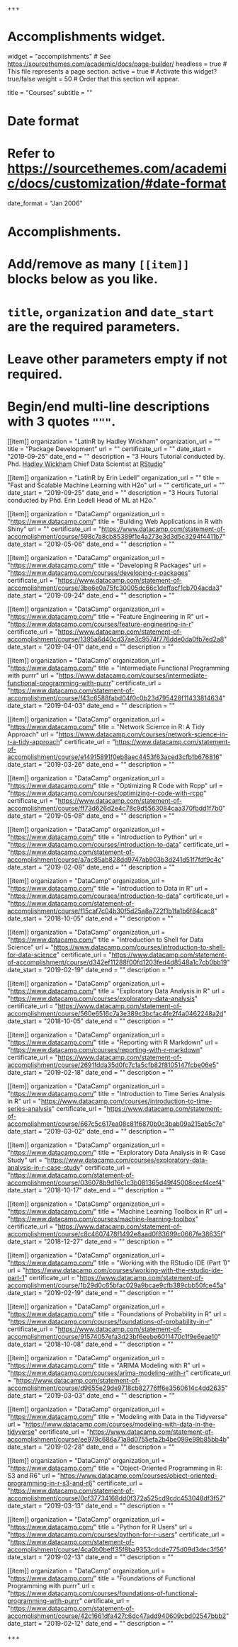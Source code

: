 +++
# Accomplishments widget.
widget = "accomplishments"  # See https://sourcethemes.com/academic/docs/page-builder/
headless = true  # This file represents a page section.
active = true  # Activate this widget? true/false
weight = 50  # Order that this section will appear.

title = "Courses"
subtitle = ""

# Date format
#   Refer to https://sourcethemes.com/academic/docs/customization/#date-format
date_format = "Jan 2006"

# Accomplishments.
#   Add/remove as many `[[item]]` blocks below as you like.
#   `title`, `organization` and `date_start` are the required parameters.
#   Leave other parameters empty if not required.
#   Begin/end multi-line descriptions with 3 quotes `"""`.


[[item]]
  organization = "LatinR by Hadley Wickham"
  organization_url = ""
  title = "Package Development"
  url = ""
  certificate_url = ""
  date_start = "2019-09-25"
  date_end = ""
  description = "3 Hours Tutorial conducted by. Phd. [Hadley Wickham](http://hadley.nz/) Chief Data Scientist at [RStudio](https://rstudio.com/)"

[[item]]
  organization = "LatinR by Erin Ledell"
  organization_url = ""
  title = "Fast and Scalable Machine Learning with H2o"
  url = ""
  certificate_url = ""
  date_start = "2019-09-25"
  date_end = ""
  description = "3 Hours Tutorial conducted by Phd. Erin Ledell Head of ML at H2o."



[[item]]
  organization = "DataCamp"
  organization_url = "https://www.datacamp.com/"
  title = "Building Web Applications in R with Shiny"
  url = ""
  certificate_url = "https://www.datacamp.com/statement-of-accomplishment/course/598c7a8cb85389f1e4a273e3d3d5c3294f4411b7"
  date_start = "2019-05-06"
  date_end = ""
  description = ""

[[item]]
  organization = "DataCamp"
  organization_url = "https://www.datacamp.com/"
  title = "Developing R Packages"
  url = "https://www.datacamp.com/courses/developing-r-packages"
  certificate_url = "https://www.datacamp.com/statement-of-accomplishment/course/3be6e0a75fc30005dc66c1deffacf1cb704acda3"
  date_start = "2019-09-24"
  date_end = ""
  description = ""

[[item]]
  organization = "DataCamp"
  organization_url = "https://www.datacamp.com/"
  title = "Feature Engineering in R"
  url = "https://www.datacamp.com/courses/feature-engineering-in-r"
  certificate_url = "https://www.datacamp.com/statement-of-accomplishment/course/1395a6d40cd37ae3c9574f776dde0da0fb7ed2a8"
  date_start = "2019-04-01"
  date_end = ""
  description = ""

[[item]]
  organization = "DataCamp"
  organization_url = "https://www.datacamp.com/"
  title = "Intermediate Functional Programming with purrr"
  url = "https://www.datacamp.com/courses/intermediate-functional-programming-with-purrr"
  certificate_url = "https://www.datacamp.com/statement-of-accomplishment/course/f43c6588fabd04f0c0b23d795428f11433814634"
  date_start = "2019-04-03"
  date_end = ""
  description = ""


[[item]]
  organization = "DataCamp"
  organization_url = "https://www.datacamp.com/"
  title = "Network Science in R: A Tidy Approach"
  url = "https://www.datacamp.com/courses/network-science-in-r-a-tidy-approach"
  certificate_url = "https://www.datacamp.com/statement-of-accomplishment/course/e14915891f0eb8aec4453f63aced3cfb1b676816"
  date_start = "2019-03-26"
  date_end = ""
  description = ""
  
  
[[item]]
  organization = "DataCamp"
  organization_url = "https://www.datacamp.com/"
  title = "Optimizing R Code with Rcpp"
  url = "https://www.datacamp.com/courses/optimizing-r-code-with-rcpp"
  certificate_url = "https://www.datacamp.com/statement-of-accomplishment/course/ff73d626d2e4c78c9d5563084caa370fbdd1f7b0"
  date_start = "2019-05-08"
  date_end = ""
  description = ""
  
  
  
[[item]]
  organization = "DataCamp"
  organization_url = "https://www.datacamp.com/"
  title = "Introduction to Python"
  url = "https://www.datacamp.com/courses/introduction-to-data"
  certificate_url = "https://www.datacamp.com/statement-of-accomplishment/course/a7ac85ab828dd9747ab903b3d241d51f7fdf9c4c"
  date_start = "2019-02-08"
  date_end = ""
  description = ""
  

  
[[item]]
  organization = "DataCamp"
  organization_url = "https://www.datacamp.com/"
  title = "Introduction to Data in R"
  url = "https://www.datacamp.com/courses/introduction-to-data"
  certificate_url = "https://www.datacamp.com/statement-of-accomplishment/course/f15caf7c04b30f5d25a8a722f1b1fa1b6f84cac8"
  date_start = "2018-10-05"
  date_end = ""
  description = ""
  
[[item]]
  organization = "DataCamp"
  organization_url = "https://www.datacamp.com/"
  title = "Introduction to Shell for Data Science"
  url = "https://www.datacamp.com/courses/introduction-to-shell-for-data-science"
  certificate_url = "https://www.datacamp.com/statement-of-accomplishment/course/d342ef11288f00fd1203fed4d8548a1c7cb0bb19"
  date_start = "2019-02-19"
  date_end = ""
  description = ""
  
[[item]]
  organization = "DataCamp"
  organization_url = "https://www.datacamp.com/"
  title = "Exploratory Data Analysis in R"
  url = "https://www.datacamp.com/courses/exploratory-data-analysis"
  certificate_url = "https://www.datacamp.com/statement-of-accomplishment/course/560e6516c7a3e389c3bcfac4fe2f4a0462248a2d"
  date_start = "2018-10-05"
  date_end = ""
  description = ""
  
[[item]]
  organization = "DataCamp"
  organization_url = "https://www.datacamp.com/"
  title = "Reporting with R Markdown"
  url = "https://www.datacamp.com/courses/reporting-with-r-markdown"
  certificate_url = "https://www.datacamp.com/statement-of-accomplishment/course/2691fdda35d0fc7c1a5cfb82f8105147fcbe06e5"
  date_start = "2019-02-18"
  date_end = ""
  description = ""
  
[[item]]
  organization = "DataCamp"
  organization_url = "https://www.datacamp.com/"
  title = "Introduction to Time Series Analysis in R"
  url = "https://www.datacamp.com/courses/introduction-to-time-series-analysis"
  certificate_url = "https://www.datacamp.com/statement-of-accomplishment/course/667c5c617ea08c81f6870b0c3bab09a215ab5c7e"
  date_start = "2019-03-02"
  date_end = ""
  description = ""
  
[[item]]
  organization = "DataCamp"
  organization_url = "https://www.datacamp.com/"
  title = "Exploratory Data Analysis in R: Case Study"
  url = "https://www.datacamp.com/courses/exploratory-data-analysis-in-r-case-study"
  certificate_url = "https://www.datacamp.com/statement-of-accomplishment/course/036078b9d16c1c3b081365d49f45008cecf4cef4"
  date_start = "2018-10-17"
  date_end = ""
  description = ""
  
[[item]]
  organization = "DataCamp"
  organization_url = "https://www.datacamp.com/"
  title = "Machine Learning Toolbox in R"
  url = "https://www.datacamp.com/courses/machine-learning-toolbox"
  certificate_url = "https://www.datacamp.com/statement-of-accomplishment/course/c8c4607478f1492e8aad0f83699c0667fe38635f"
  date_start = "2018-12-27"
  date_end = ""
  description = ""
  
[[item]]
  organization = "DataCamp"
  organization_url = "https://www.datacamp.com/"
  title = "Working with the RStudio IDE (Part 1)"
  url = "https://www.datacamp.com/courses/working-with-the-rstudio-ide-part-1"
  certificate_url = "https://www.datacamp.com/statement-of-accomplishment/course/1b29d0c65bfac029a9bcae9cfb389cbb50fce45a"
  date_start = "2019-02-19"
  date_end = ""
  description = ""
  
[[item]]
  organization = "DataCamp"
  organization_url = "https://www.datacamp.com/"
  title = "Foundations of Probability in R"
  url = "https://www.datacamp.com/courses/foundations-of-probability-in-r"
  certificate_url = "https://www.datacamp.com/statement-of-accomplishment/course/91574057efa3d23bf6eebe6011470c1f9e6eae10"
  date_start = "2018-10-08"
  date_end = ""
  description = ""
  
[[item]]
  organization = "DataCamp"
  organization_url = "https://www.datacamp.com/"
  title = "ARIMA Modeling with R"
  url = "https://www.datacamp.com/courses/arima-modeling-with-r"
  certificate_url = "https://www.datacamp.com/statement-of-accomplishment/course/d9655e29de9718cb82776ff6e3560614c4dd2635"
  date_start = "2019-03-03"
  date_end = ""
  description = ""
  
[[item]]
  organization = "DataCamp"
  organization_url = "https://www.datacamp.com/"
  title = "Modeling with Data in the Tidyverse"
  url = "https://www.datacamp.com/courses/modeling-with-data-in-the-tidyverse"
  certificate_url = "https://www.datacamp.com/statement-of-accomplishment/course/ee979c686a71a8d0755efa2b4be099e99b85bb4b"
  date_start = "2019-02-28"
  date_end = ""
  description = ""
  
[[item]]
  organization = "DataCamp"
  organization_url = "https://www.datacamp.com/"
  title = "Object-Oriented Programming in R: S3 and R6"
  url = "https://www.datacamp.com/courses/object-oriented-programming-in-r-s3-and-r6"
  certificate_url = "https://www.datacamp.com/statement-of-accomplishment/course/0cf37734168dd0f372a525cd9cdc453048df3f57"
  date_start = "2019-03-13"
  date_end = ""
  description = ""
  
[[item]]
  organization = "DataCamp"
  organization_url = "https://www.datacamp.com/"
  title = "Python for R Users"
  url = "https://www.datacamp.com/courses/python-for-r-users"
  certificate_url = "https://www.datacamp.com/statement-of-accomplishment/course/4ca0b0beff35f8ba9353cdcde775d09d3dec3f56"
  date_start = "2019-02-13"
  date_end = ""
  description = ""
  
[[item]]
  organization = "DataCamp"
  organization_url = "https://www.datacamp.com/"
  title = "Foundations of Functional Programming with purrr"
  url = "https://www.datacamp.com/courses/foundations-of-functional-programming-with-purrr"
  certificate_url = "https://www.datacamp.com/statement-of-accomplishment/course/42c1661dfa427c6dc47add940609cbd02547bbb2"
  date_start = "2019-02-12"
  date_end = ""
  description = ""

+++
